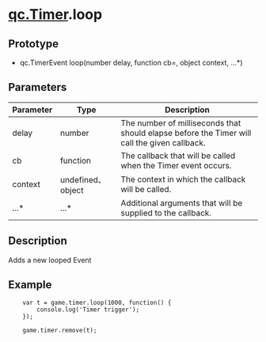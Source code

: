 # [qc.Timer](README.md).loop

## Prototype
* qc.TimerEvent loop(number delay, function cb=, object context, ...*)

## Parameters
| Parameter | Type | Description |
| ------------- | ------------- | -------------|
| delay | number | The number of milliseconds that should elapse before the Timer will call the given callback. |
| cb | function | The callback that will be called when the Timer event occurs. |
| context | undefined、object | The context in which the callback will be called. |
| ...* | ...* | Additional arguments that will be supplied to the callback. |

## Description
Adds a new looped Event

## Example
````
	var t = game.timer.loop(1000, function() {
		console.log('Timer trigger');
	});

	game.timer.remove(t);
````
